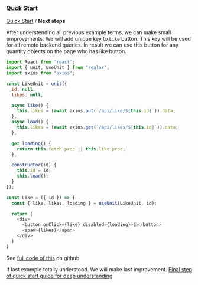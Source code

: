 ### Quck Start

[Quick Start](./quick-start.md) / **Next steps**

After understending all previous example terms, we can make small emprovements. We will add unique key to `Like` button. This key will be used for all remote backend queries. In result we can use this button for any quantity objects on the page who has like button.

```javascript
import React from "react";
import { unit, useUnit } from "realar";
import axios from "axios";

const LikeUnit = unit({
  id: null,
  likes: null,

  async like() {
    this.likes = (await axios.put(`/api/like/${this.id}`)).data;
  },
  async load() {
    this.likes = (await axios.get(`/api/likes/${this.id}`)).data;
  },

  get loading() {
    return this.fetch.proc || this.like.proc;
  },

  constructor(id) {
    this.id = id;
    this.load();
  }
});

const Like = ({ id }) => {
  const { like, likes, loading } = useUnit(LikeUnit, id);

  return (
    <div>
      <button onClick={like} disabled={loading}>👍</button>
      <span>{likes}</span>
    </div>
  )
}
```
See [full code of this](https://github.com/realar-project/realar-quick-start-like-example-2) on github.

If last example totally understood. We will make last improvement. [Final step of quick start guide for deep understanding](./quick-start-final.md).












